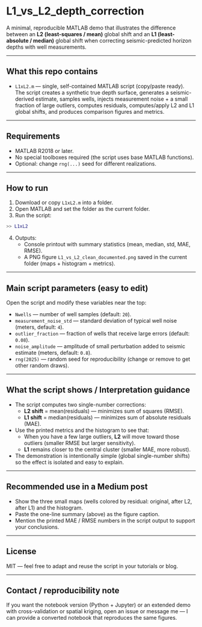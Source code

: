 # L1_vs_L2_depth_correction

A minimal, reproducible MATLAB demo that illustrates the difference between an **L2 (least-squares / mean)** global shift and an **L1 (least-absolute / median)** global shift when correcting seismic-predicted horizon depths with well measurements.

---

## What this repo contains

- `L1xL2.m` — single, self-contained MATLAB script (copy/paste ready).  
  The script creates a synthetic true depth surface, generates a seismic-derived estimate, samples wells, injects measurement noise + a small fraction of large outliers, computes residuals, computes/apply L2 and L1 global shifts, and produces comparison figures and metrics.

---

## Requirements

- MATLAB R2018 or later.  
- No special toolboxes required (the script uses base MATLAB functions).  
- Optional: change `rng(...)` seed for different realizations.

---

## How to run

1. Download or copy `L1xL2.m` into a folder.  
2. Open MATLAB and set the folder as the current folder.  
3. Run the script:
```matlab
>> L1xL2
```
4. Outputs:
   - Console printout with summary statistics (mean, median, std, MAE, RMSE).  
   - A PNG figure `L1_vs_L2_clean_documented.png` saved in the current folder (maps + histogram + metrics).

---

## Main script parameters (easy to edit)

Open the script and modify these variables near the top:

- `Nwells` — number of well samples (default: `20`).  
- `measurement_noise_std` — standard deviation of typical well noise (meters, default: `4`).  
- `outlier_fraction` — fraction of wells that receive large errors (default: `0.08`).  
- `noise_amplitude` — amplitude of small perturbation added to seismic estimate (meters, default: `0.8`).  
- `rng(2025)` — random seed for reproducibility (change or remove to get other random draws).

---

## What the script shows / Interpretation guidance

- The script computes two single-number corrections:
  - **L2 shift** = mean(residuals) — minimizes sum of squares (RMSE).  
  - **L1 shift** = median(residuals) — minimizes sum of absolute residuals (MAE).
- Use the printed metrics and the histogram to see that:
  - When you have a few large outliers, **L2** will move toward those outliers (smaller RMSE but larger sensitivity).
  - **L1** remains closer to the central cluster (smaller MAE, more robust).
- The demonstration is intentionally simple (global single-number shifts) so the effect is isolated and easy to explain.

---

## Recommended use in a Medium post

- Show the three small maps (wells colored by residual: original, after L2, after L1) and the histogram.  
- Paste the one-line summary (above) as the figure caption.  
- Mention the printed MAE / RMSE numbers in the script output to support your conclusions.

---

## License
MIT — feel free to adapt and reuse the script in your tutorials or blog.

---

## Contact / reproducibility note
If you want the notebook version (Python + Jupyter) or an extended demo with cross-validation or spatial kriging, open an issue or message me — I can provide a converted notebook that reproduces the same figures.

